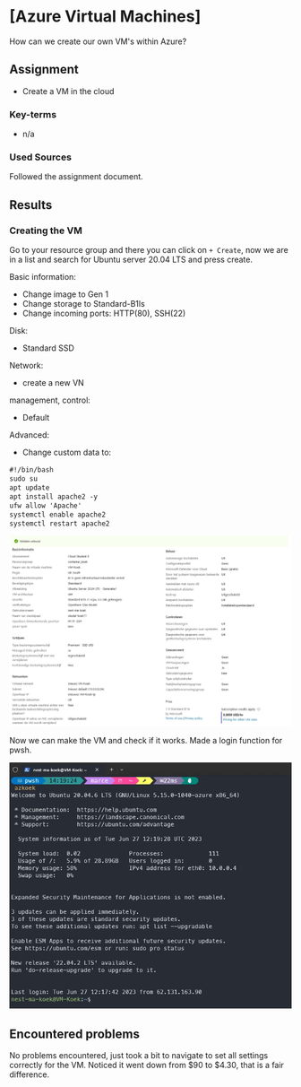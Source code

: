 # [Azure Virtual Machines]

How can we create our own VM's within Azure?

## Assignment

- Create a VM in the cloud

### Key-terms

- n/a  

### Used Sources

Followed the assignment document.

## Results

### Creating the VM

Go to your resource group and there you can click on ``+ Create``, now we are in a list and search for Ubuntu server 20.04 LTS and press create.  

Basic information:

- Change image to Gen 1
- Change storage to Standard-B1ls
- Change incoming ports: HTTP(80), SSH(22)

Disk:

- Standard SSD

Network:

- create a new VN

management, control:

- Default

Advanced:  

- Change custom data to:

```text  
#!/bin/bash
sudo su
apt update
apt install apache2 -y
ufw allow 'Apache'
systemctl enable apache2
systemctl restart apache2
```

![Screenshot VM settings](../00_includes/AZ-01/Azure_VM_create_basicinfo.jpg)

Now we can make the VM and check if it works. Made a login function for pwsh.

![Screenshot VM login](../00_includes/AZ-01/Azure_login_succes.jpg)

## Encountered problems

No problems encountered, just took a bit to navigate to set all settings correctly for the VM. Noticed it went down from $90 to $4.30, that is a fair difference.
